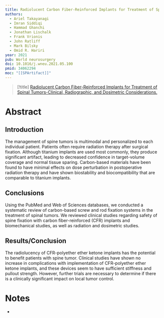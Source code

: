 ```yaml
---
title: Radiolucent Carbon Fiber-Reinforced Implants for Treatment of Spinal Tumors-Clinical, Radiographic, and Dosimetric Considerations.
authors:
  - Ariel Takayanagi
  - Imran Siddiqi
  - Hammad Ghanchi
  - Jonathan Lischalk
  - Frank Vrionis
  - John Ratliff
  - Mark Bilsky
  - Omid R. Hariri
year: 2021
pub: World neurosurgery
doi: 10.1016/j.wneu.2021.05.100
pmid: 34062294
moc: "[[SPArtifact]]"
---
```

>[!title]
[Radiolucent Carbon Fiber-Reinforced Implants for Treatment of Spinal Tumors-Clinical, Radiographic, and Dosimetric Considerations.](https://pubmed.ncbi.nlm.nih.gov/34062294/)

# Abstract
## Introduction
The management of spine tumors is multimodal and personalized to each individual patient. Patients often require radiation therapy after surgical fixation. Although titanium implants are used most commonly, they produce significant artifact, leading to decreased confidence in target-volume coverage and normal tissue sparing. Carbon-based materials have been found to have minimal effects on dose perturbation in postoperative radiation therapy and have shown biostability and biocompatibility that are comparable to titanium implants. 
## Conclusions
Using the PubMed and Web of Sciences databases, we conducted a systematic review of carbon-based screw and rod fixation systems in the treatment of spinal tumors. We reviewed clinical studies regarding safety of spine fixation with carbon fiber-reinforced (CFR) implants and biomechanical studies, as well as radiation and dosimetric studies. 
## Results/Conclusion
The radiolucency of CFR-polyether ether ketone implants has the potential to benefit patients with spine tumor. Clinical studies have shown no increase in complications with implementation of CFR-polyether ether ketone implants, and these devices seem to have sufficient stiffness and pullout strength. However, further trials are necessary to determine if there is a clinically significant impact on local tumor control.

# Notes
- 